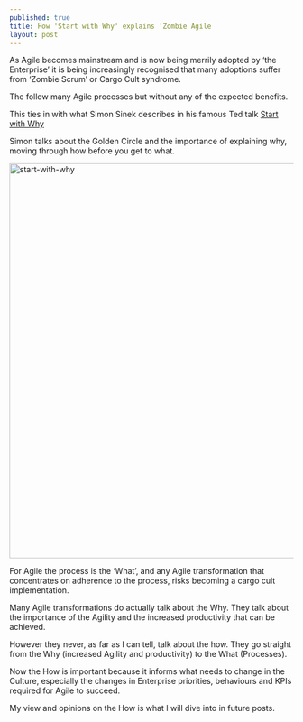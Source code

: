 ```yaml
---
published: true
title: How 'Start with Why' explains 'Zombie Agile
layout: post
---
```

As Agile becomes mainstream and is now being merrily adopted by ‘the Enterprise’ it is being increasingly recognised that many adoptions suffer from ‘Zombie Scrum’ or Cargo Cult syndrome.

The follow many Agile processes but without any of the expected benefits.

This ties in with what Simon Sinek describes in his famous Ted talk [Start with Why](https://www.ted.com/talks/simon_sinek_how_great_leaders_inspire_action?language=en)

Simon talks about the Golden Circle and the importance of explaining why, moving through how before you get to what.

<img width="1050" height="700" src="http://maccg.com/wp-content/uploads/2014/02/start-with-why.png" class="attachment-big-size wp-post-image" alt="start-with-why">

For Agile the process is the ‘What’, and any Agile transformation that concentrates on adherence to the process, risks becoming a cargo cult implementation.

Many Agile transformations do actually talk about the Why. They talk about the importance of the Agility and the increased productivity that can be achieved.

However they never, as far as I can tell, talk about the how. They go straight from the Why (increased Agility and productivity) to the What (Processes).

Now the How is important because it informs what needs to change in the Culture, especially the changes in Enterprise priorities, behaviours and KPIs required for Agile to succeed.

My view and opinions on the How is what I will dive into in future posts.
